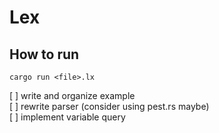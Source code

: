 # Lex

## How to run
```
cargo run <file>.lx
```

[ ] write and organize example  
[ ] rewrite parser (consider using pest.rs maybe)  
[ ] implement variable query  
